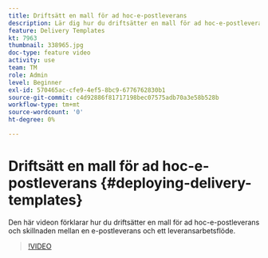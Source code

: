 ```yaml
---
title: Driftsätt en mall för ad hoc-e-postleverans
description: Lär dig hur du driftsätter en mall för ad hoc-e-postleverans och förstå skillnaden mellan en e-postleverans och ett leveransarbetsflöde.
feature: Delivery Templates
kt: 7963
thumbnail: 338965.jpg
doc-type: feature video
activity: use
team: TM
role: Admin
level: Beginner
exl-id: 570465ac-cfe9-4ef5-8bc9-6776762830b1
source-git-commit: c4d92886f81717198bec07575adb70a3e58b528b
workflow-type: tm+mt
source-wordcount: '0'
ht-degree: 0%

---
```


# Driftsätt en mall för ad hoc-e-postleverans {#deploying-delivery-templates}

Den här videon förklarar hur du driftsätter en mall för ad hoc-e-postleverans och skillnaden mellan en e-postleverans och ett leveransarbetsflöde.

>[!VIDEO](https://video.tv.adobe.com/v/338965?quality=12)
